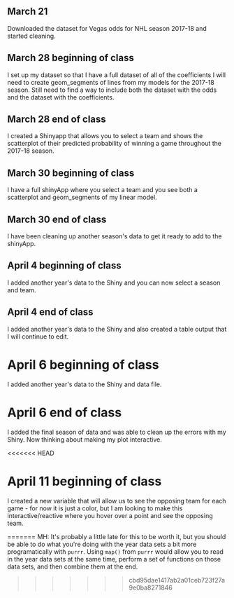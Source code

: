 ## March 21

  Downloaded the dataset for Vegas odds for NHL season 2017-18 and started cleaning.
  
## March 28 beginning of class

  I set up my dataset so that I have a full dataset of all of the coefficients I will need to create geom_segments of lines from my models for the 2017-18 season. Still need to find a way to include both the dataset with the odds and the dataset with the coefficients.
  
## March 28 end of class

  I created a Shinyapp that allows you to select a team and shows the scatterplot of their predicted probability of winning a game throughout the 2017-18 season. 
  
## March 30 beginning of class

  I have a full shinyApp where you select a team and you see both a scatterplot and geom_segments of my linear model.
  
## March 30 end of class

  I have been cleaning up another season's data to get it ready to add to the shinyApp.
  
## April 4 beginning of class

  I added another year's data to the Shiny and you can now select a season and team.
  
## April 4 end of class

  I added another year's data to the Shiny and also created a table output that I will continue to edit.
  
# April 6 beginning of class

  I added another year's data to the Shiny and data file.
  
# April 6 end of class

  I added the final season of data and was able to clean up the errors with my Shiny. Now thinking about making my plot interactive.
  
<<<<<<< HEAD
# April 11 beginning of class

  I created a new variable that will allow us to see the opposing team for each game - for now it is just a color, but I am looking to make this interactive/reactive where you hover over a point and see the opposing team.

=======
MH: It's probably a little late for this to be worth it, but you should be able to do what you're doing with the year data sets a bit more programatically with `purrr`. Using `map()` from `purrr` would allow you to read in the year data sets at the same time, perform a set of functions on those data sets, and then combine them at the end.
>>>>>>> cbd95dae1417ab2a01ceb723f27a9e0ba8271846
  
  
